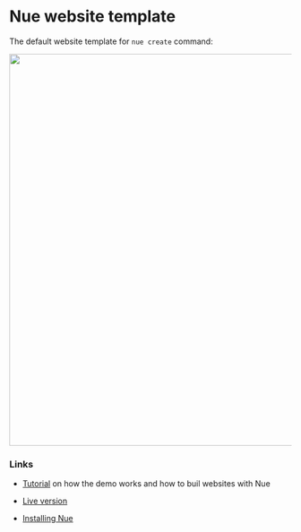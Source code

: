 
# Nue website template

The default website template for `nue create` command:

<a href="https://simple-blog.nuejs.org/">
  <img src="https://www2.nuejs.org/img/blog-hero-big.png" width="700"></a>

### Links

* [Tutorial](//nuejs.org/docs/tutorial.html) on how the demo works and how to buil websites with Nue

* [Live version](https://simple-blog.nuejs.org/)

* [Installing Nue](https://nuejs.org/docs/installation.html)

